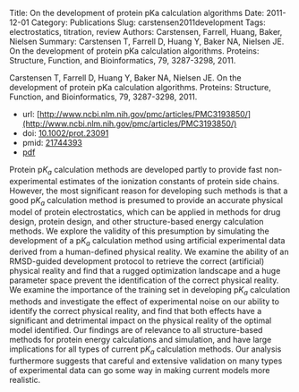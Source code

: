 Title: On the development of protein pKa calculation algorithms
Date: 2011-12-01
Category: Publications
Slug: carstensen2011development
Tags: electrostatics, titration, review
Authors: Carstensen, Farrell, Huang, Baker, Nielsen
Summary: Carstensen T, Farrell D, Huang Y, Baker NA, Nielsen JE. On the development of protein pKa calculation algorithms. Proteins: Structure, Function, and Bioinformatics, 79, 3287-3298, 2011. 

Carstensen T, Farrell D, Huang Y, Baker NA, Nielsen JE. On the development of protein pKa calculation algorithms. Proteins: Structure, Function, and Bioinformatics, 79, 3287-3298, 2011. 

* url: [http://www.ncbi.nlm.nih.gov/pmc/articles/PMC3193850/](http://www.ncbi.nlm.nih.gov/pmc/articles/PMC3193850/)
* doi: [10.1002/prot.23091](http://dx.doi.org/10.1002/prot.23091)
* pmid: [21744393](http://www.ncbi.nlm.nih.gov/pubmed/21744393)
* [pdf](http://sobolevnrm.github.io/papers/carstensen2011development.pdf)

Protein p$K_a$ calculation methods are developed partly to provide fast non-experimental estimates of the ionization constants of protein side chains. However, the most significant reason for developing such methods is that a good p$K_a$ calculation method is presumed to provide an accurate physical model of protein electrostatics, which can be applied in methods for drug design, protein design, and other structure-based energy calculation methods. We explore the validity of this presumption by simulating the development of a p$K_a$ calculation method using artificial experimental data derived from a human-defined physical reality. We examine the ability of an RMSD-guided development protocol to retrieve the correct (artificial) physical reality and find that a rugged optimization landscape and a huge parameter space prevent the identification of the correct physical reality. We examine the importance of the training set in developing p$K_a$ calculation methods and investigate the effect of experimental noise on our ability to identify the correct physical reality, and find that both effects have a significant and detrimental impact on the physical reality of the optimal model identified. Our findings are of relevance to all structure-based methods for protein energy calculations and simulation, and have large implications for all types of current p$K_a$ calculation methods. Our analysis furthermore suggests that careful and extensive validation on many types of experimental data can go some way in making current models more realistic.
